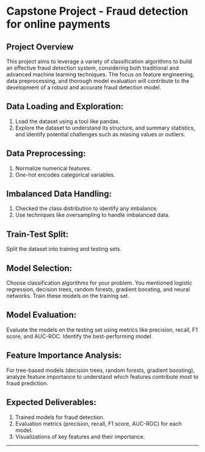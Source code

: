 # Capstone Project - Fraud detection for online payments

## Project Overview

This project aims to leverage a variety of classification algorithms to build an effective fraud detection system, considering both traditional and advanced machine learning techniques. The focus on feature engineering, data preprocessing, and thorough model evaluation will contribute to the development of a robust and accurate fraud detection model.

## Data Loading and Exploration:
1) Load the dataset using a tool like pandas.
2) Explore the dataset to understand its structure, and summary statistics, and identify potential challenges such as missing values or outliers.

## Data Preprocessing:
1) Normalize numerical features.
2) One-hot encodes categorical variables.

## Imbalanced Data Handling:
1) Checked the class distribution to identify any imbalance.
2) Use techniques like oversampling to handle imbalanced data.

## Train-Test Split:
Split the dataset into training and testing sets.

## Model Selection:
Choose classification algorithms for your problem. You mentioned logistic regression, decision trees, random forests, gradient boosting, and neural networks.
Train these models on the training set.

## Model Evaluation:
Evaluate the models on the testing set using metrics like precision, recall, F1 score, and AUC-ROC.
Identify the best-performing model.

## Feature Importance Analysis:
For tree-based models (decision trees, random forests, gradient boosting), analyze feature importance to understand which features contribute most to fraud prediction.

## Expected Deliverables:
1) Trained models for fraud detection.
2) Evaluation metrics (precision, recall, F1 score, AUC-ROC) for each model.
3) Visualizations of key features and their importance.


---
